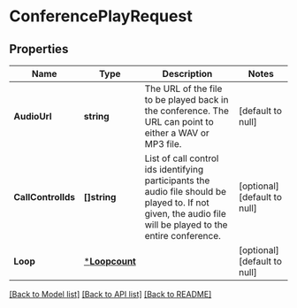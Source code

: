 # ConferencePlayRequest

## Properties
Name | Type | Description | Notes
------------ | ------------- | ------------- | -------------
**AudioUrl** | **string** | The URL of the file to be played back in the conference. The URL can point to either a WAV or MP3 file. | [default to null]
**CallControlIds** | **[]string** | List of call control ids identifying participants the audio file should be played to. If not given, the audio file will be played to the entire conference. | [optional] [default to null]
**Loop** | [***Loopcount**](Loopcount.md) |  | [optional] [default to null]

[[Back to Model list]](../README.md#documentation-for-models) [[Back to API list]](../README.md#documentation-for-api-endpoints) [[Back to README]](../README.md)

